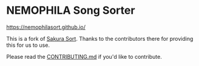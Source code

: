 # NEMOPHILA Song Sorter

https://nemophilasort.github.io/

This is a fork of [Sakura Sort](https://github.com/sakurasort/sakurasort.github.io). Thanks to the contributors there for providing this for us to use.

Please read the [CONTRIBUTING.md](./.github/CONTRIBUTING.md) if you'd like to contribute.

